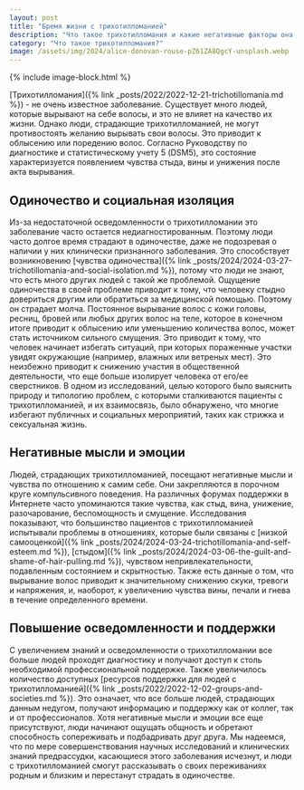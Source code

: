 ```yaml
---
layout: post
title: "Бремя жизни с трихотилломанией"
description: "Что такое трихотилломания и какие негативные факторы она несет в повседневную жизнь"
category: "Что такое трихотилломания?"
image: /assets/img/2024/alice-donovan-rouse-pZ61ZA8QgcY-unsplash.webp
---
```


{% include image-block.html %}


[Трихотилломания]({% link _posts/2022/2022-12-21-trichotillomania.md %}) - не очень известное заболевание. Существует много 
людей, которые вырывают на себе волосы, и это не влияет на качество их жизни. Однако люди, страдающие трихотилломанией, 
не могут противостоять желанию вырывать свои волосы. Это приводит к облысению или поредению волос. 
Согласно Руководству по диагностике и статистическому учету 5 (DSM5), 
это состояние характеризуется появлением чувства стыда, вины и унижения после акта вырывания.

## Одиночество и социальная изоляция

Из-за недостаточной осведомленности о трихотилломании это заболевание часто остается недиагностированным. Поэтому люди часто долгое 
время страдают в одиночестве, даже не подозревая о наличии у них клинически признанного заболевания. Это способствует 
возникновению [чувства одиночества]({% link _posts/2024/2024-03-27-trichotillomania-and-social-isolation.md %}), потому что люди не знают, 
что есть много других людей с такой же проблемой. Ощущение одиночества в своей проблеме приводит к тому, что человеку стыдно 
довериться другим или обратиться за медицинской помощью. Поэтому он страдает молча. Постоянное вырывание волос с кожи головы, ресниц, бровей или любых других волос на теле, 
которое в конечном итоге приводит к облысению или уменьшению количества волос, может стать источником сильного смущения. 
Это приводит к тому, что человек начинает избегать ситуаций, при которых пораженные участки увидят окружающие (например, влажных или ветреных мест).
Это неизбежно приводит к снижению участия в общественной деятельности, что еще больше изолирует человека от его/ее сверстников.
В одном из исследований, целью которого было выяснить природу и типологию проблем, с которыми сталкиваются пациенты 
с трихотилломанией, и их взаимосвязь, было обнаружено, что многие избегают публичных и социальных мероприятий, таких как стрижка и сексуальная жизнь.

## Негативные мысли и эмоции
Людей, страдающих трихотилломанией, посещают негативные мысли и чувства по отношению к самим себе. Они закрепляются 
в порочном круге компульсивного поведения. На различных форумах поддержки в Интернете часто упоминаются такие чувства, 
как стыд, вина, унижение, разочарование, беспомощность и смущение. Исследования показывают, что большинство пациентов 
с трихотилломанией испытывали проблемы в отношениях, которые были связаны с 
[низкой самооценкой]({% link _posts/2024/2024-03-24-trichotillomania-and-self-esteem.md %}),
[стыдом]({% link _posts/2024/2024-03-06-the-guilt-and-shame-of-hair-pulling.md %}),
чувством непривлекательности, подавленным состоянием и скрытностью. Также есть данные о том, что вырывание волос приводит к значительному снижению скуки, 
тревоги и напряжения, и, наоборот, к увеличению чувства вины, печали и гнева в течение определенного времени.

## Повышение осведомленности и поддержки
С увеличением знаний и осведомленности о трихотилломании все больше людей проходят диагностику и получают доступ к столь 
необходимой профессиональной поддержке. Также увеличилось количество доступных 
[ресурсов поддержки для людей с трихотилломанией]({% link _posts/2022/2022-12-02-groups-and-societies.md %}). 
Это означает, что все больше людей, страдающих данным недугом, получают информацию и поддержку как от коллег, так и от
профессионалов. Хотя негативные мысли и эмоции все еще присутствуют, люди начинают ощущать общность и обретают способность 
сопереживать и подбадривать друг друга. Мы надеемся, что по мере совершенствования научных исследований и клинических знаний
предрассудки, касающиеся этого заболевания исчезнут, и люди с трихотилломанией смогут рассказывать о своих переживаниях 
родным и близким и перестанут страдать в одиночестве.
